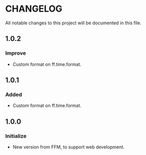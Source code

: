 # CHANGELOG
All notable changes to this project will be documented in this file.

## 1.0.2
### Improve
* Custom format on ff.time.format.

## 1.0.1
### Added
* Custom format on ff.time.format.

## 1.0.0
### Initialize
* New version from FFM, to support web development.
